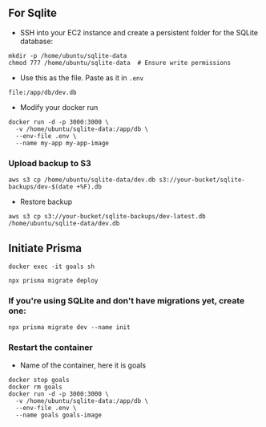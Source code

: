 ## For Sqlite
- SSH into your EC2 instance and create a persistent folder for the SQLite database:

```
mkdir -p /home/ubuntu/sqlite-data 
chmod 777 /home/ubuntu/sqlite-data  # Ensure write permissions
```

- Use this as the file. Paste as it in `.env`
```
file:/app/db/dev.db
```

- Modify your docker run
```
docker run -d -p 3000:3000 \
  -v /home/ubuntu/sqlite-data:/app/db \
  --env-file .env \
  --name my-app my-app-image
```

### Upload backup to S3
```
aws s3 cp /home/ubuntu/sqlite-data/dev.db s3://your-bucket/sqlite-backups/dev-$(date +%F).db
```

- Restore backup
```
aws s3 cp s3://your-bucket/sqlite-backups/dev-latest.db /home/ubuntu/sqlite-data/dev.db
```




## Initiate Prisma

```
docker exec -it goals sh
```


```
npx prisma migrate deploy
```

### If you're using SQLite and don't have migrations yet, create one:

```
npx prisma migrate dev --name init
```

### Restart the container
- Name of the container, here it is goals
```
docker stop goals
docker rm goals
docker run -d -p 3000:3000 \
  -v /home/ubuntu/sqlite-data:/app/db \
  --env-file .env \
  --name goals goals-image

```


